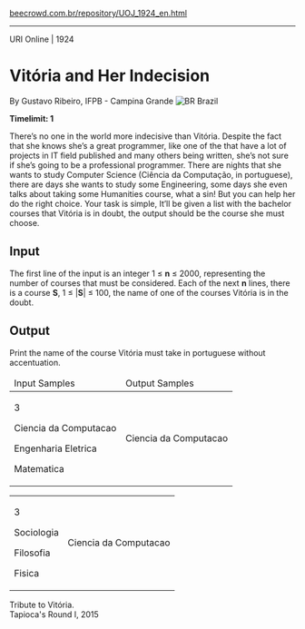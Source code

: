 <p><a href="https://www.beecrowd.com.br/repository/UOJ_1924_en.html">beecrowd.com.br/repository/UOJ_1924_en.html</a></p><hr>
<div>
  <span>URI Online | 1924</span>
  <h1>Vitória and Her Indecision</h1>
  <div>
    <p>By Gustavo Ribeiro, IFPB - Campina Grande <img src="https://resources.beecrowd.com.br/gallery/images/flags/br.gif" alt="BR"> Brazil</p>
  </div>
  <strong>Timelimit: 1</strong>
</div>
<div>
<div>
  <p>There’s no one in the world more indecisive than Vitória. Despite the fact that she knows she’s a great programmer, like one of the that have a lot of projects in IT field published and many others being written, she’s not sure if she’s going to be a professional programmer. There are nights that she wants to study Computer Science (Ciência da Computação, in portuguese), there are days she wants to study some Engineering, some days she even talks about taking some Humanities course, what a sin! But you can help her do the right choice. Your task is simple, It’ll be given a list with the bachelor courses that Vitória is in doubt, the output should be the course she must choose.</p>
</div>
<h2>Input</h2>
<div>
  <p>The first line of the input is an integer 1 ≤ <strong>n</strong> ≤ 2000, representing the number of courses that must be considered. Each of the next <strong>n</strong> lines, there is a course <strong>S</strong>, 1 ≤ |<strong>S</strong>| ≤ 100, the name of one of the courses Vitória is in the doubt.</p>
</div>
<h2>Output</h2>
<div>
  <p>Print the name of the course Vitória must take in portuguese without accentuation.</p>
</div>
<div></div>
<table>
  <thead>
    <tr>
      <td>Input Samples</td>
      <td>Output Samples</td>
    </tr>
  </thead>
  <tbody>
    <tr>
      <td>
        <p>3</p>
        <p>Ciencia da Computacao</p>
        <p>Engenharia Eletrica</p>
        <p>Matematica</p>
      </td>
      <td>
        <p>Ciencia da Computacao</p>
      </td>
    </tr>
  </tbody>
</table>
<div></div>
  <table>
    <thead>
    </thead>
    <tbody>
      <tr>
        <td>
          <p>3</p>
          <p>Sociologia</p>
          <p>Filosofia</p>
          <p>Fisica</p>
        </td>
        <td>
          <p>Ciencia da Computacao</p>
        </td>
      </tr>
    </tbody>
  </table>
  <p>
   Tribute to Vitória.<br>
  Tapioca's Round I, 2015</p>
</div>